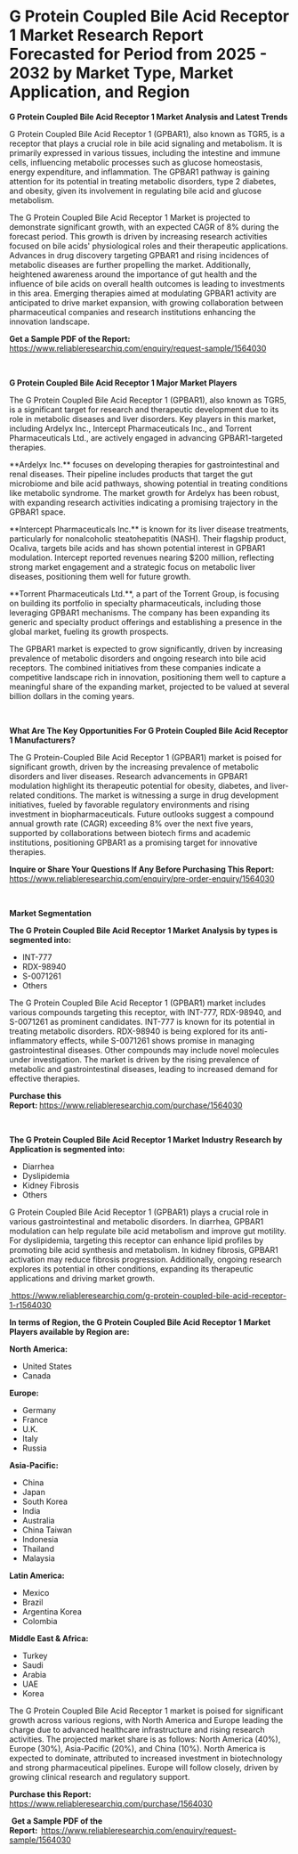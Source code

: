 <p><h1>G Protein Coupled Bile Acid Receptor 1 Market Research Report Forecasted for Period from 2025 -  2032 by Market Type, Market Application, and Region</h1></p><p><strong>G Protein Coupled Bile Acid Receptor 1 Market Analysis and Latest Trends</strong></p>
<p><p>G Protein Coupled Bile Acid Receptor 1 (GPBAR1), also known as TGR5, is a receptor that plays a crucial role in bile acid signaling and metabolism. It is primarily expressed in various tissues, including the intestine and immune cells, influencing metabolic processes such as glucose homeostasis, energy expenditure, and inflammation. The GPBAR1 pathway is gaining attention for its potential in treating metabolic disorders, type 2 diabetes, and obesity, given its involvement in regulating bile acid and glucose metabolism.</p><p>The G Protein Coupled Bile Acid Receptor 1 Market is projected to demonstrate significant growth, with an expected CAGR of 8% during the forecast period. This growth is driven by increasing research activities focused on bile acids' physiological roles and their therapeutic applications. Advances in drug discovery targeting GPBAR1 and rising incidences of metabolic diseases are further propelling the market. Additionally, heightened awareness around the importance of gut health and the influence of bile acids on overall health outcomes is leading to investments in this area. Emerging therapies aimed at modulating GPBAR1 activity are anticipated to drive market expansion, with growing collaboration between pharmaceutical companies and research institutions enhancing the innovation landscape.</p></p>
<p><strong>Get a Sample PDF of the Report:&nbsp;</strong> <a href="https://www.reliableresearchiq.com/enquiry/request-sample/1564030?utm_campaign=3577&utm_medium=2&utm_source=Github&utm_content=ia&utm_term=19042025&utm_id=g-protein-coupled-bile-acid-receptor-1">https://www.reliableresearchiq.com/enquiry/request-sample/1564030</a></p>
<p>&nbsp;</p>
<p><strong>G Protein Coupled Bile Acid Receptor 1 Major Market Players</strong></p>
<p><p>The G Protein Coupled Bile Acid Receptor 1 (GPBAR1), also known as TGR5, is a significant target for research and therapeutic development due to its role in metabolic diseases and liver disorders. Key players in this market, including Ardelyx Inc., Intercept Pharmaceuticals Inc., and Torrent Pharmaceuticals Ltd., are actively engaged in advancing GPBAR1-targeted therapies.</p><p>**Ardelyx Inc.** focuses on developing therapies for gastrointestinal and renal diseases. Their pipeline includes products that target the gut microbiome and bile acid pathways, showing potential in treating conditions like metabolic syndrome. The market growth for Ardelyx has been robust, with expanding research activities indicating a promising trajectory in the GPBAR1 space. </p><p>**Intercept Pharmaceuticals Inc.** is known for its liver disease treatments, particularly for nonalcoholic steatohepatitis (NASH). Their flagship product, Ocaliva, targets bile acids and has shown potential interest in GPBAR1 modulation. Intercept reported revenues nearing $200 million, reflecting strong market engagement and a strategic focus on metabolic liver diseases, positioning them well for future growth.</p><p>**Torrent Pharmaceuticals Ltd.**, a part of the Torrent Group, is focusing on building its portfolio in specialty pharmaceuticals, including those leveraging GPBAR1 mechanisms. The company has been expanding its generic and specialty product offerings and establishing a presence in the global market, fueling its growth prospects.</p><p>The GPBAR1 market is expected to grow significantly, driven by increasing prevalence of metabolic disorders and ongoing research into bile acid receptors. The combined initiatives from these companies indicate a competitive landscape rich in innovation, positioning them well to capture a meaningful share of the expanding market, projected to be valued at several billion dollars in the coming years.</p></p>
<p>&nbsp;</p>
<p><strong>What Are The Key Opportunities For G Protein Coupled Bile Acid Receptor 1 Manufacturers?</strong></p>
<p><p>The G Protein-Coupled Bile Acid Receptor 1 (GPBAR1) market is poised for significant growth, driven by the increasing prevalence of metabolic disorders and liver diseases. Research advancements in GPBAR1 modulation highlight its therapeutic potential for obesity, diabetes, and liver-related conditions. The market is witnessing a surge in drug development initiatives, fueled by favorable regulatory environments and rising investment in biopharmaceuticals. Future outlooks suggest a compound annual growth rate (CAGR) exceeding 8% over the next five years, supported by collaborations between biotech firms and academic institutions, positioning GPBAR1 as a promising target for innovative therapies.</p></p>
<p><strong>Inquire or Share Your Questions If Any Before Purchasing This Report:</strong> <a href="https://www.reliableresearchiq.com/enquiry/pre-order-enquiry/1564030?utm_campaign=3577&utm_medium=2&utm_source=Github&utm_content=ia&utm_term=19042025&utm_id=g-protein-coupled-bile-acid-receptor-1">https://www.reliableresearchiq.com/enquiry/pre-order-enquiry/1564030</a></p>
<p>&nbsp;</p>
<p><strong>Market Segmentation</strong></p>
<p><strong>The G Protein Coupled Bile Acid Receptor 1 Market Analysis by types is segmented into:</strong></p>
<p><ul><li>INT-777</li><li>RDX-98940</li><li>S-0071261</li><li>Others</li></ul></p>
<p><p>The G Protein Coupled Bile Acid Receptor 1 (GPBAR1) market includes various compounds targeting this receptor, with INT-777, RDX-98940, and S-0071261 as prominent candidates. INT-777 is known for its potential in treating metabolic disorders. RDX-98940 is being explored for its anti-inflammatory effects, while S-0071261 shows promise in managing gastrointestinal diseases. Other compounds may include novel molecules under investigation. The market is driven by the rising prevalence of metabolic and gastrointestinal diseases, leading to increased demand for effective therapies.</p></p>
<p><strong>Purchase this Report:&nbsp;</strong><a href="https://www.reliableresearchiq.com/purchase/1564030?utm_campaign=3577&utm_medium=2&utm_source=Github&utm_content=ia&utm_term=19042025&utm_id=g-protein-coupled-bile-acid-receptor-1">https://www.reliableresearchiq.com/purchase/1564030</a></p>
<p>&nbsp;</p>
<p><strong>The G Protein Coupled Bile Acid Receptor 1 Market Industry Research by Application is segmented into:</strong></p>
<p><ul><li>Diarrhea</li><li>Dyslipidemia</li><li>Kidney Fibrosis</li><li>Others</li></ul></p>
<p><p>G Protein Coupled Bile Acid Receptor 1 (GPBAR1) plays a crucial role in various gastrointestinal and metabolic disorders. In diarrhea, GPBAR1 modulation can help regulate bile acid metabolism and improve gut motility. For dyslipidemia, targeting this receptor can enhance lipid profiles by promoting bile acid synthesis and metabolism. In kidney fibrosis, GPBAR1 activation may reduce fibrosis progression. Additionally, ongoing research explores its potential in other conditions, expanding its therapeutic applications and driving market growth.</p></p>
<p><a href="https://www.reliableresearchiq.com/g-protein-coupled-bile-acid-receptor-1-r1564030?utm_campaign=3577&utm_medium=2&utm_source=Github&utm_content=ia&utm_term=19042025&utm_id=g-protein-coupled-bile-acid-receptor-1">&nbsp;https://www.reliableresearchiq.com/g-protein-coupled-bile-acid-receptor-1-r1564030</a></p>
<p><strong>In terms of Region, the G Protein Coupled Bile Acid Receptor 1 Market Players available by Region are:</strong></p>
<p>
    <p> <strong> North America: </strong>
        <ul>
            <li>United States</li>
            <li>Canada</li>
        </ul>
        </p> 
    <p> <strong> Europe: </strong>
        <ul>
            <li>Germany</li>
            <li>France</li>
            <li>U.K.</li>
            <li>Italy</li>
            <li>Russia</li>
        </ul>
        </p> 
    <p> <strong> Asia-Pacific: </strong>
        <ul>
            <li>China</li>
            <li>Japan</li>
            <li>South Korea</li>
            <li>India</li>
            <li>Australia</li>
            <li>China Taiwan</li>
            <li>Indonesia</li>
            <li>Thailand</li>
            <li>Malaysia</li>
        </ul>
        </p> 
    <p> <strong> Latin America: </strong>
        <ul>
            <li>Mexico</li>
            <li>Brazil</li>
            <li>Argentina Korea</li>
            <li>Colombia</li>
        </ul>
        </p> 
    <p> <strong> Middle East & Africa: </strong>
        <ul>
            <li>Turkey</li>
            <li>Saudi</li>
            <li>Arabia</li>
            <li>UAE</li>
            <li>Korea</li>
        </ul>
    </p>
    </p>
<p><p>The G Protein Coupled Bile Acid Receptor 1 market is poised for significant growth across various regions, with North America and Europe leading the charge due to advanced healthcare infrastructure and rising research activities. The projected market share is as follows: North America (40%), Europe (30%), Asia-Pacific (20%), and China (10%). North America is expected to dominate, attributed to increased investment in biotechnology and strong pharmaceutical pipelines. Europe will follow closely, driven by growing clinical research and regulatory support.</p></p>
<p><strong>Purchase this Report: </strong><a href="https://www.reliableresearchiq.com/purchase/1564030?utm_campaign=3577&utm_medium=2&utm_source=Github&utm_content=ia&utm_term=19042025&utm_id=g-protein-coupled-bile-acid-receptor-1">https://www.reliableresearchiq.com/purchase/1564030</a></p>
<p>&nbsp;<strong>Get a Sample PDF of the Report:&nbsp;&nbsp;</strong><a href="https://www.reliableresearchiq.com/enquiry/request-sample/1564030?utm_campaign=3577&utm_medium=2&utm_source=Github&utm_content=ia&utm_term=19042025&utm_id=g-protein-coupled-bile-acid-receptor-1">https://www.reliableresearchiq.com/enquiry/request-sample/1564030</a></p>
<p><strong></strong></p>
<p><p></p><p></p><p></p></p>
